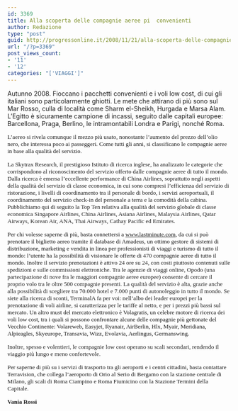 ```yaml
---
id: 3369
title: Alla scoperta delle compagnie aeree pi  convenienti
author: Redazione
type: "post"
guid: http://progressonline.it/2008/11/21/alla-scoperta-delle-compagnie-aeree-pi-convenienti/
url: "/?p=3369"
post_views_count:
- '11'
- '12'
categories: "['VIAGGI']"
---
```


Autunno 2008. Fioccano i pacchetti convenienti e i voli low cost, di cui gli italiani sono particolarmente ghiotti. Le mete che attirano di più sono sul Mar Rosso, culla di località come Sharm el-Sheikh, Hurgada e Marsa Alam. L’Egitto è sicuramente campione di incassi, seguito dalle capitali europee: Barcellona, Praga, Berlino, le intramontabili Londra e Parigi, nonché Roma.

<span style="font-size: 10pt; font-family: Tahoma">L’aereo si rivela comunque il mezzo più usato, nonostante l’aumento del prezzo dell’olio nero, che interessa poco ai passeggeri. Come tutti gli anni, si classificano le compagnie aeree in base alla qualità del servizio. </span>

<span style="font-size: 10pt; font-family: Tahoma">La Skytrax Research</span><span style="font-size: 10pt; font-family: Tahoma">, il prestigioso Istituto di ricerca inglese, ha analizzato le categorie che corrispondono al riconoscimento del servizio offerto dalle compagnie aeree di tutto il mondo. Dalla ricerca è emersa l’eccellente performance di China Airlines, soprattutto negli aspetti della qualità del servizio di classe economica, in cui sono compresi l’efficienza del servizio di ristorazione, i livelli di coordinamento tra il personale di bordo, i servizi aeroportuali, il coordinamento del servizio check-in del personale a terra e la comodità della cabina. Pubblichiamo qui di seguito la Top Ten relativa alla qualità del servizio globale di classe economica Singapore Airlines, China Airlines, Asiana Airlines, Malaysia Airlines, Qatar Airways, Korean Air, ANA, Thai Airways, Cathay Pacific ed Emirates. </span>

<span style="font-size: 10pt; font-family: Tahoma">Per chi volesse saperne di più, basta connettersi a www.lastminute.com, da cui si può prenotare il biglietto aereo tramite il database di Amadeus, un ottimo gestore di sistemi di distribuzione, marketing e vendita in linea per professionisti di viaggi e turismo di tutto il mondo: l’utente ha la possibilità di visionare le offerte di 470 compagnie aeree di tutto il mondo. Inoltre il servizio prenotazioni è attivo 24 ore su 24, con costi piuttosto contenuti sulle spedizioni e sulle commissioni elettroniche. Tra le agenzie di viaggi online, Opodo (una partecipazione di nove fra le maggiori compagnie aeree europee) consente di cercare il proprio volo tra le oltre 500 compagnie presenti. La qualità del servizio è alta, grazie anche alla possibilità di scegliere tra 70.000 hotel e 7.000 punti di autonoleggio in tutto il mondo. Se siete alla ricerca di sconti, TerminalA fa per voi: nell’albo dei leader europei per la prenotazione di voli airline, si caratterizza per le tariffe al netto, e per i prezzi più bassi sul mercato. Un altro must del mercato elettronico è Volagratis, un celebre motore di ricerca dei voli low cost, tra i quali si possono confrontare alcune delle compagnie più gettonate del Vecchio Continente: Volareweb, Easyjet, Ryanair, AirBerlin, Hlx, Myair, Meridiana, Alpieagles, Skyeurope, Transavia, Wizz, Evolavia, Aerlingus, Germanswing.</span>

<span style="font-size: 10pt; font-family: Tahoma">Inoltre, spesso e volentieri, le compagnie low cost operano su scali secondari, rendendo il viaggio più lungo e meno confortevole. </span>

<span style="font-size: 10pt; font-family: Tahoma">Per saperne di più su i servizi di trasporto tra gli aeroporti e i centri cittadini, basta contattare Terravision, che collega l’aeroporto di Orio al Serio di Bergamo con la stazione centrale di Milano, gli scali di Roma Ciampino e Roma Fiumicino con la Stazione Termini della Capitale.</span>

<span style="font-size: 10pt; font-family: Tahoma">**Vania Rossi**</span>